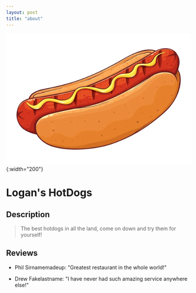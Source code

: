 ```yaml
---
layout: post
title: "about"
---
```


![image local](./assets/images/Hotdog.jpg){:width="200"}

# Logan's HotDogs

## Description

>The best hotdogs in all the land, come on down and try them for yourself! 

## Reviews

- Phil Sirnamemadeup: "Greatest restaurant in the whole world!"

- Drew Fakelastname: "I have never had such amazing service anywhere else!"
